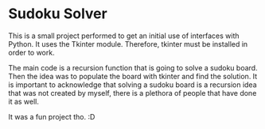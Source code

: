 Sudoku Solver
=============

This is a small project performed to get an initial use of interfaces with Python. 
It uses the Tkinter module. Therefore, tkinter must be installed in order to work.

The main code is a recursion function that is going to solve a sudoku board. Then the idea
was to populate the board with tkinter and find the solution. It is important to acknowledge
that solving a sudoku board is a recursion idea that was not created by myself, there is a plethora
of people that have done it as well. 

It was a fun project tho. :D
